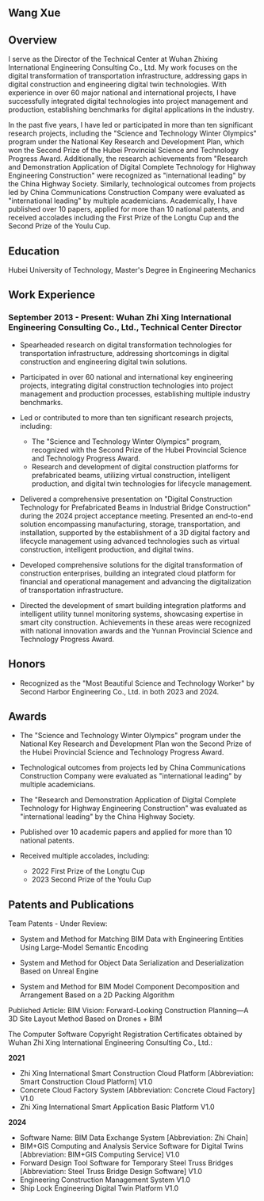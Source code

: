 ## Wang Xue 
## Overview

I serve as the Director of the Technical Center at Wuhan Zhixing International Engineering Consulting Co., Ltd. My work focuses on the digital transformation of transportation infrastructure, addressing gaps in digital construction and engineering digital twin technologies. With experience in over 60 major national and international projects, I have successfully integrated digital technologies into project management and production, establishing benchmarks for digital applications in the industry.

In the past five years, I have led or participated in more than ten significant research projects, including the "Science and Technology Winter Olympics" program under the National Key Research and Development Plan, which won the Second Prize of the Hubei Provincial Science and Technology Progress Award. Additionally, the research achievements from "Research and Demonstration Application of Digital Complete Technology for Highway Engineering Construction" were recognized as "international leading" by the China Highway Society. Similarly, technological outcomes from projects led by China Communications Construction Company were evaluated as "international leading" by multiple academicians. Academically, I have published over 10 papers, applied for more than 10 national patents, and received accolades including the First Prize of the Longtu Cup and the Second Prize of the Youlu Cup.

## Education
Hubei University of Technology, Master's Degree in Engineering Mechanics

## Work Experience
###  September 2013 - Present: Wuhan Zhi Xing International Engineering Consulting Co., Ltd., Technical Center Director

* Spearheaded research on digital transformation technologies for transportation infrastructure, addressing shortcomings in digital construction and engineering digital twin solutions.

* Participated in over 60 national and international key engineering projects, integrating digital construction technologies into project management and production processes, establishing multiple industry benchmarks.

* Led or contributed to more than ten significant research projects, including:
    
    * The "Science and Technology Winter Olympics" program, recognized with the Second Prize of the Hubei Provincial Science and Technology Progress Award.
    * Research and development of digital construction platforms for prefabricated beams, utilizing virtual construction, intelligent production, and digital twin technologies for lifecycle management.

* Delivered a comprehensive presentation on "Digital Construction Technology for Prefabricated Beams in Industrial Bridge Construction" during the 2024 project acceptance meeting. Presented an end-to-end solution encompassing manufacturing, storage, transportation, and installation, supported by the establishment of a 3D digital factory and lifecycle management using advanced technologies such as virtual construction, intelligent production, and digital twins.

* Developed comprehensive solutions for the digital transformation of construction enterprises, building an integrated cloud platform for financial and operational management and advancing the digitalization of transportation infrastructure.

* Directed the development of smart building integration platforms and intelligent utility tunnel monitoring systems, showcasing expertise in smart city construction. Achievements in these areas were recognized with national innovation awards and the Yunnan Provincial Science and Technology Progress Award.

## Honors

* Recognized as the "Most Beautiful Science and Technology Worker" by Second Harbor Engineering Co., Ltd. in both 2023 and 2024.


## Awards


* The "Science and Technology Winter Olympics" program under the National Key Research and Development Plan won the Second Prize of the Hubei Provincial Science and Technology Progress Award.

* Technological outcomes from projects led by China Communications Construction Company were evaluated as "international leading" by multiple academicians.

* The "Research and Demonstration Application of Digital Complete Technology for Highway Engineering Construction" was evaluated as "international leading" by the China Highway Society.

* Published over 10 academic papers and applied for more than 10 national patents.

* Received multiple accolades, including:
    * 2022 First Prize of the Longtu Cup
    * 2023 Second Prize of the Youlu Cup

## Patents and Publications

Team Patents - Under Review:

* System and Method for Matching BIM Data with Engineering Entities Using Large-Model Semantic Encoding

* System and Method for Object Data Serialization and Deserialization Based on Unreal Engine

* System and Method for BIM Model Component Decomposition and Arrangement Based on a 2D Packing Algorithm


Published Article: BIM Vision: Forward-Looking Construction Planning—A 3D Site Layout Method Based on Drones + BIM

The Computer Software Copyright Registration Certificates obtained by Wuhan Zhi Xing International Engineering Consulting Co., Ltd.:

**2021**
* Zhi Xing International Smart Construction Cloud Platform [Abbreviation: Smart Construction Cloud Platform] V1.0
* Concrete Cloud Factory System [Abbreviation: Concrete Cloud Factory] V1.0
* Zhi Xing International Smart Application Basic Platform V1.0

**2024**
* Software Name: BIM Data Exchange System [Abbreviation: Zhi Chain]
* BIM+GIS Computing and Analysis Service Software for Digital Twins [Abbreviation: BIM+GIS Computing Service] V1.0
* Forward Design Tool Software for Temporary Steel Truss Bridges [Abbreviation: Steel Truss Bridge Design Software] V1.0
* Engineering Construction Management System V1.0
* Ship Lock Engineering Digital Twin Platform V1.0
